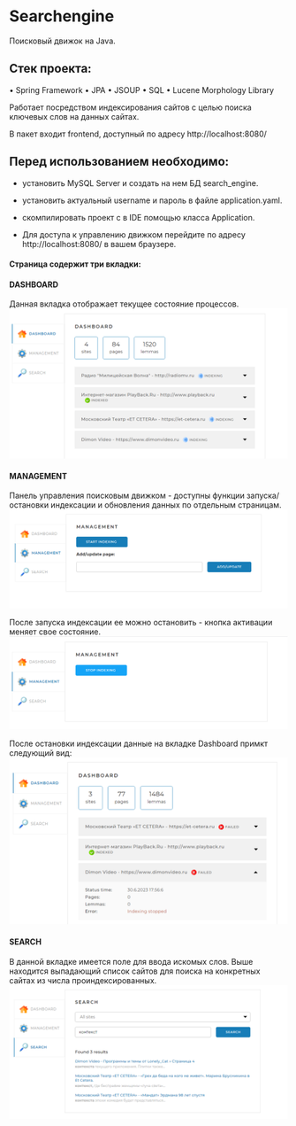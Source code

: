 # Searchengine

Поисковый движок на Java.

## Стек проекта:

• Spring Framework 
• JPA 
• JSOUP 
• SQL 
• Lucene Morphology Library 

Работает посредством индексирования сайтов с целью поиска ключевых слов на данных сайтах.

В пакет входит frontend, доступный по адресу http://localhost:8080/

## Перед использованием необходимо:

-  установить MySQL Server и создать на нем БД search_engine.

-  установить актуальный username и пароль в файле application.yaml.

-  скомпилировать проект с в IDE помощью класса Application.

-  Для доступа к управлению движком перейдите по адресу http://localhost:8080/  в вашем браузере.

#### Страница содержит три вкладки:

#### DASHBOARD

Данная вкладка отображает текущее состояние процессов.
![Image alt](https://github.com/AlxndrKatz/SearchEngine/blob/main/readme/dashboard.png)




#### MANAGEMENT

Панель управления поисковым движком - доступны функции запуска/остановки индексации и обновления данных по отдельным страницам.
![Image alt](https://github.com/AlxndrKatz/SearchEngine/blob/main/readme/management.png)


После запуска индексации ее можно остановить - кнопка активации меняет свое состояние.
![Image alt](https://github.com/AlxndrKatz/SearchEngine/blob/main/readme/stopind.PNG)

После остановки индексации данные на вкладке Dashboard примкт следующий вид:
![Image alt](https://github.com/AlxndrKatz/SearchEngine/blob/main/readme/indexStopped.PNG)


#### SEARCH

В данной вкладке имеется поле для ввода искомых слов. Выше находится выпадающий список сайтов для поиска на конкретных сайтах из числа проиндексированных.
![Image alt](https://github.com/AlxndrKatz/SearchEngine/blob/main/readme/search.png)




